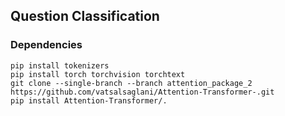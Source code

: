 ## Question Classification

### Dependencies

```
pip install tokenizers
pip install torch torchvision torchtext
git clone --single-branch --branch attention_package_2 https://github.com/vatsalsaglani/Attention-Transformer-.git
pip install Attention-Transformer/.
```
